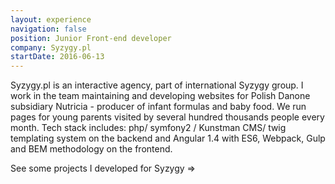```yaml
---
layout: experience
navigation: false
position: Junior Front-end developer
company: Syzygy.pl
startDate: 2016-06-13
---
```


Syzygy.pl is an interactive agency, part of international Syzygy group. I work in the
team maintaining and developing websites for Polish Danone subsidiary Nutricia - producer
of infant formulas and baby food. We run pages for young parents visited by several hundred
thousands people every month. Tech stack includes: php/ symfony2 / Kunstman CMS/
twig templating system on the backend and Angular 1.4 with ES6, Webpack, Gulp and BEM
methodology on the frontend.

See some projects I developed for Syzygy =>
